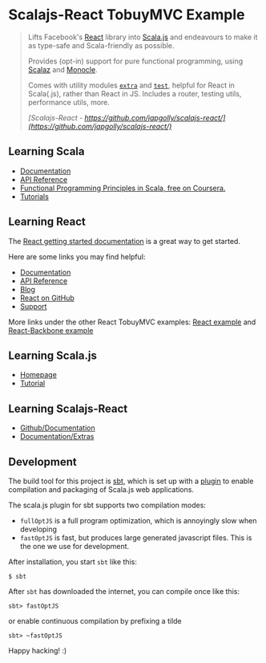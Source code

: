 # Scalajs-React TobuyMVC Example

> Lifts Facebook's [React](https://facebook.github.io/react/) library into 
> [Scala.js](http://www.scala-js.org/) and endeavours to make it as type-safe 
> and Scala-friendly as possible.
> 
> Provides (opt-in) support for pure functional programming, using 
> [Scalaz](https://github.com/scalaz/scalaz) and 
> [Monocle](https://github.com/julien-truffaut/Monocle).
>
> Comes with utility modules 
> [`extra`](https://github.com/japgolly/scalajs-react/extra/) 
> and [`test`](https://github.com/japgolly/scalajs-react/test/), 
> helpful for React in Scala(.js), rather than React in JS.
> Includes a router, testing utils, performance utils, more.
>
> _[Scalajs-React - https://github.com/japgolly/scalajs-react/](https://github.com/japgolly/scalajs-react/)_


## Learning Scala

* [Documentation](http://scala-lang.org/documentation/)
* [API Reference](http://www.scala-lang.org/api/2.11.6/)
* [Functional Programming Principles in Scala, free on Coursera.](https://www.coursera.org/course/progfun)
* [Tutorials](http://docs.scala-lang.org/tutorials/)


## Learning React

The [React getting started documentation](http://facebook.github.io/react/docs/getting-started.html) 
is a great way to get started.

Here are some links you may find helpful:

* [Documentation](http://facebook.github.io/react/docs/getting-started.html)
* [API Reference](http://facebook.github.io/react/docs/reference.html)
* [Blog](http://facebook.github.io/react/blog/)
* [React on GitHub](https://github.com/facebook/react)
* [Support](http://facebook.github.io/react/support.html)

More links under the other React TobuyMVC examples: [React example](../react) 
and [React-Backbone example](../react-backbone)


## Learning Scala.js

* [Homepage](http://www.scala-js.org/)
* [Tutorial](http://www.scala-js.org/doc/tutorial.html)


## Learning Scalajs-React

* [Github/Documentation](https://github.com/japgolly/scalajs-react/)
* [Documentation/Extras](https://github.com/japgolly/scalajs-react/blob/master/extra/README.md)


## Development

The build tool for this project is [sbt](http://www.scala-sbt.org), which is 
set up with a [plugin](http://www.scala-js.org/doc/sbt-plugin.html) 
to enable compilation and packaging of Scala.js web applications. 

The scala.js plugin for sbt supports two compilation modes:
 
* `fullOptJS` is a full program optimization, which is annoyingly slow when developing
* `fastOptJS` is fast, but produces large generated javascript files. This is the one we use for development.

After installation, you start `sbt` like this:

```
$ sbt
```

After `sbt` has downloaded the internet, you can compile once like this:

```
sbt> fastOptJS 
```

or enable continuous compilation by prefixing a tilde

```
sbt> ~fastOptJS
```


Happy hacking! :)
